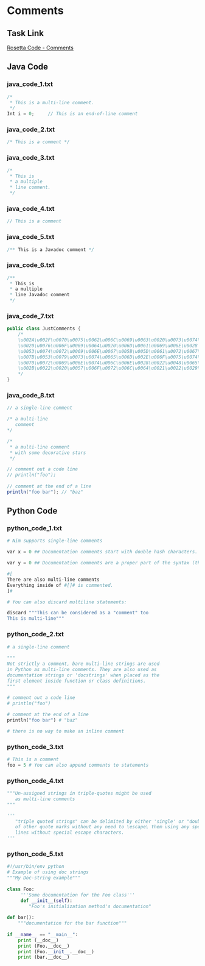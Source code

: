 # Comments

## Task Link
[Rosetta Code - Comments](https://rosettacode.org/wiki/Comments)

## Java Code
### java_code_1.txt
```java
/*
 * This is a multi-line comment.
 */
Int i = 0;     // This is an end-of-line comment

```

### java_code_2.txt
```java
/* This is a comment */

```

### java_code_3.txt
```java
/*
 * This is
 * a multiple
 * line comment.
 */

```

### java_code_4.txt
```java
// This is a comment

```

### java_code_5.txt
```java
/** This is a Javadoc comment */

```

### java_code_6.txt
```java
/**
 * This is
 * a multiple
 * line Javadoc comment
 */

```

### java_code_7.txt
```java
public class JustComments {
    /*
    \u002A\u002F\u0070\u0075\u0062\u006C\u0069\u0063\u0020\u0073\u0074\u0061\u0074\u0069\u0063
    \u0020\u0076\u006F\u0069\u0064\u0020\u006D\u0061\u0069\u006E\u0028
    \u0053\u0074\u0072\u0069\u006E\u0067\u005B\u005D\u0061\u0072\u0067\u0073\u0029
    \u007B\u0053\u0079\u0073\u0074\u0065\u006D\u002E\u006F\u0075\u0074\u002E
    \u0070\u0072\u0069\u006E\u0074\u006C\u006E\u0028\u0022\u0048\u0065\u006C\u006C\u006F\u0022
    \u002B\u0022\u0020\u0057\u006F\u0072\u006C\u0064\u0021\u0022\u0029\u003B\u007D\u002F\u002A
    */
}

```

### java_code_8.txt
```java
// a single-line comment

/* a multi-line
   comment
*/

/*
 * a multi-line comment
 * with some decorative stars
 */

// comment out a code line
// println("foo");
 
// comment at the end of a line
println("foo bar"); // "baz"

```

## Python Code
### python_code_1.txt
```python
# Nim supports single-line comments

var x = 0 ## Documentation comments start with double hash characters.

var y = 0 ## Documentation comments are a proper part of the syntax (they're not discarded by parser, and a real part of AST).

#[
There are also multi-line comments
Everything inside of #[]# is commented.
]#

# You can also discard multiline statements:

discard """This can be considered as a "comment" too
This is multi-line"""

```

### python_code_2.txt
```python
# a single-line comment
 
"""
Not strictly a comment, bare multi-line strings are used
in Python as multi-line comments. They are also used as
documentation strings or 'docstrings' when placed as the
first element inside function or class definitions.
"""
 
# comment out a code line
# println("foo")

# comment at the end of a line
println("foo bar") # "baz"

# there is no way to make an inline comment

```

### python_code_3.txt
```python
# This is a comment
foo = 5 # You can also append comments to statements

```

### python_code_4.txt
```python
"""Un-assigned strings in triple-quotes might be used 
   as multi-line comments
"""

'''
   "triple quoted strings" can be delimited by either 'single' or "double" quote marks; and they can contain mixtures
   of other quote marks without any need to \escape\ them using any special characters.  They also may span multiple
   lines without special escape characters.
'''

```

### python_code_5.txt
```python
#!/usr/bin/env python
# Example of using doc strings
"""My Doc-string example"""
 
class Foo:
     '''Some documentation for the Foo class'''
     def __init__(self):
        "Foo's initialization method's documentation"
 
def bar():
    """documentation for the bar function"""
 
if __name__ == "__main__":
    print (__doc__)
    print (Foo.__doc__)
    print (Foo.__init__.__doc__)
    print (bar.__doc__)

```

